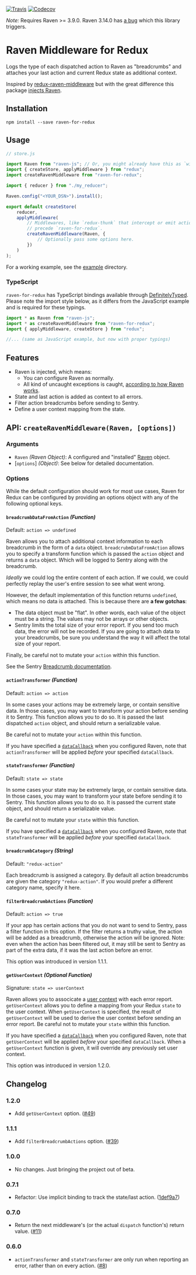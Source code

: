  [![Travis](https://img.shields.io/travis/captbaritone/raven-for-redux.svg)]() [![Codecov](https://img.shields.io/codecov/c/github/captbaritone/raven-for-redux.svg)]()

 _Note:_ Requires Raven >= 3.9.0. Raven 3.14.0 has [a bug](https://github.com/getsentry/raven-js/issues/925)
 which this library triggers.

# Raven Middleware for Redux

Logs the type of each dispatched action to Raven as "breadcrumbs" and attaches
your last action and current Redux state as additional context.

Inspired by [redux-raven-middleware] but with the great difference this package [injects Raven](#features).

## Installation

    npm install --save raven-for-redux

## Usage

```JavaScript
// store.js

import Raven from "raven-js"; // Or, you might already have this as `window.Raven`.
import { createStore, applyMiddleware } from "redux";
import createRavenMiddleware from "raven-for-redux";

import { reducer } from "./my_reducer";

Raven.config("<YOUR_DSN>").install();

export default createStore(
    reducer,
    applyMiddleware(
        // Middlewares, like `redux-thunk` that intercept or emit actions should
        // precede `raven-for-redux`.
        createRavenMiddleware(Raven, {
            // Optionally pass some options here.
        })
    )
);
```

For a working example, see the [example](./example/) directory.

### TypeScript
`raven-for-redux` has TypeScript bindings available through [DefinitelyTyped](https://github.com/DefinitelyTyped/DefinitelyTyped/blob/b7ca35ab023ba1758de9e07004adde71e911c28e/types/raven-for-redux/index.d.ts). Please note the import style below, as it differs from the JavaScript example and is required for these typings.
```TypeScript
import * as Raven from "raven-js";
import * as createRavenMiddleware from "raven-for-redux";
import { applyMiddleware, createStore } from "redux";

//... (same as JavaScript example, but now with proper typings)
```

## Features

* Raven is injected, which means:
  * You can configure Raven as normally.
  * All kind of uncaught exceptions is caught, [according to how Raven works](https://sentry.io/answers/capture-errors/).
* State and last action is added as context to all errors.
* Filter action breadcrumbs before sending to Sentry.
* Define a user context mapping from the state.

## API: `createRavenMiddleware(Raven, [options])`

### Arguments

* `Raven` _(Raven Object)_: A configured and "installed"
  [Raven] object.
* [`options`] _(Object)_: See below for detailed documentation.

### Options

While the default configuration should work for most use cases, Raven for Redux
can be configured by providing an options object with any of the following
optional keys.

#### `breadcrumbDataFromAction` _(Function)_

Default: `action => undefined`

Raven allows you to attach additional context information to each breadcrumb
in the form of a `data` object. `breadcrubmDataFromAction` allows you to specify
a transform function which is passed the `action` object and returns a `data`
object. Which will be logged to Sentry along with the breadcrumb.

_Ideally_ we could log the entire content of each action. If we could, we
could perfectly replay the user's entire session to see what went wrong.

However, the default implementation of this function returns `undefined`, which means
no data is attached. This is because there are __a few gotchas__:

* The data object must be "flat". In other words, each value of the object must be a string. The values may not be arrays or other objects.
* Sentry limits the total size of your error report. If you send too much data,
  the error will not be recorded. If you are going to attach data to your
  breadcrumbs, be sure you understand the way it will affect the total size
  of your report.

Finally, be careful not to mutate your `action` within this function.

See the Sentry [Breadcrumb documentation].

#### `actionTransformer` _(Function)_

Default: `action => action`

In some cases your actions may be extremely large, or contain sensitive data.
In those cases, you may want to transform your action before sending it to
Sentry. This function allows you to do so. It is passed the last dispatched
`action` object, and should return a serializable value.

Be careful not to mutate your `action` within this function.

If you have specified a [`dataCallback`] when you configured Raven, note that
`actionTransformer` will be applied _before_ your specified `dataCallback`.

#### `stateTransformer` _(Function)_

Default: `state => state`

In some cases your state may be extremely large, or contain sensitive data.
In those cases, you may want to transform your state before sending it to
Sentry. This function allows you to do so. It is passed the current state
object, and should return a serializable value.

Be careful not to mutate your `state` within this function.

If you have specified a [`dataCallback`] when you configured Raven, note that
`stateTransformer` will be applied _before_ your specified `dataCallback`.

#### `breadcrumbCategory` _(String)_

Default: `"redux-action"`

Each breadcrumb is assigned a category. By default all action breadcrumbs are
given the category `"redux-action"`. If you would prefer a different category
name, specify it here.

#### `filterBreadcrumbActions` _(Function)_

Default: `action => true`

If your app has certain actions that you do not want to send to Sentry, pass
a filter function in this option. If the filter returns a truthy value, the
action will be added as a breadcrumb, otherwise the action will be ignored.
Note: even when the action has been filtered out, it may still be sent to
Sentry as part of the extra data, if it was the last action before an error.

This option was introduced in version 1.1.1.

#### `getUserContext` _(Optional Function)_

Signature: `state => userContext`

Raven allows you to associcate a [user context] with each error report.
`getUserContext` allows you to define a mapping from your Redux `state` to
the user context. When `getUserContext` is specified, the result of
`getUserContext` will be used to derive the user context before sending an
error report. Be careful not to mutate your `state` within this function.

If you have specified a [`dataCallback`] when you configured Raven, note that
`getUserContext` will be applied _before_ your specified `dataCallback`.
When a `getUserContext` function is given, it will override any previously
set user context.

This option was introduced in version 1.2.0.

## Changelog

### 1.2.0

* Add `getUserContext` option. ([#49])

### 1.1.1

* Add `filterBreadcrumbActions` option. ([#39])

### 1.0.0

* No changes. Just bringing the project out of beta.

### 0.7.1

* Refactor: Use implicit binding to track the state/last action. ([1def9a7])

### 0.7.0

* Return the next middleware's (or the actual `dispatch` function's) return value. ([#11])

### 0.6.0

* `actionTransformer` and `stateTransformer` are only run when reporting an error, rather than on every action. ([#8])


[redux-raven-middleware]: https://github.com/ngokevin/redux-raven-middleware
[Raven]: https://docs.sentry.io/clients/javascript/
[Raven Breadcrumbs]: https://docs.sentry.io/clients/javascript/usage/#recording-breadcrumbs
[Breadcrumb documentation]: https://docs.sentry.io/learn/breadcrumbs/
[user context]: https://docs.sentry.io/learn/context/#capturing-the-user
[`dataCallback`]: https://docs.sentry.io/clients/javascript/config/
[#11]: https://github.com/captbaritone/raven-for-redux/pull/11
[#8]: https://github.com/captbaritone/raven-for-redux/pull/8
[1def9a7]: https://github.com/captbaritone/raven-for-redux/commit/1def9a747d7b711ad93da531b8ff9d128c352b45
[#39]: https://github.com/captbaritone/raven-for-redux/pull/39
[#49]: https://github.com/captbaritone/raven-for-redux/pull/49
